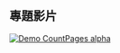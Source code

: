 ## 專題影片


[![Demo CountPages alpha](https://raw.githubusercontent.com/sres320/-/master/%E6%9C%AA%E5%91%BD%E5%90%8D.png)](https://drive.google.com/file/d/0B7XQfriitbLqamVMN0RGbVlWeFE/view?usp=sharing)
